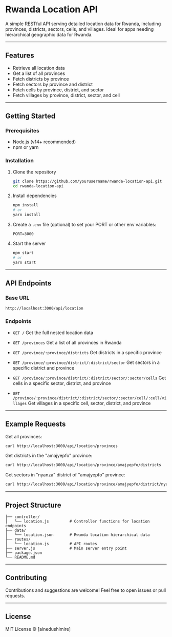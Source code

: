 # Rwanda Location API

A simple RESTful API serving detailed location data for Rwanda, including provinces, districts, sectors, cells, and villages.
Ideal for apps needing hierarchical geographic data for Rwanda.

---

## Features

* Retrieve all location data
* Get a list of all provinces
* Fetch districts by province
* Fetch sectors by province and district
* Fetch cells by province, district, and sector
* Fetch villages by province, district, sector, and cell

---

## Getting Started

### Prerequisites

* Node.js (v14+ recommended)
* npm or yarn

### Installation

1. Clone the repository

   ```bash
   git clone https://github.com/yourusername/rwanda-location-api.git
   cd rwanda-location-api
   ```

2. Install dependencies

   ```bash
   npm install
   # or
   yarn install
   ```

3. Create a `.env` file (optional) to set your PORT or other env variables:

   ```
   PORT=3000
   ```

4. Start the server

   ```bash
   npm start
   # or
   yarn start
   ```

---

## API Endpoints

### Base URL

```
http://localhost:3000/api/location
```

### Endpoints

* `GET /`
  Get the full nested location data

* `GET /provinces`
  Get a list of all provinces in Rwanda

* `GET /province/:province/districts`
  Get districts in a specific province

* `GET /province/:province/district/:district/sector`
  Get sectors in a specific district and province

* `GET /province/:province/district/:district/sector/:sector/cells`
  Get cells in a specific sector, district, and province

* `GET /province/:province/district/:district/sector/:sector/cell/:cell/villages`
  Get villages in a specific cell, sector, district, and province

---

## Example Requests

Get all provinces:

```bash
curl http://localhost:3000/api/location/provinces
```

Get districts in the "amajyepfo" province:

```bash
curl http://localhost:3000/api/location/province/amajyepfo/districts
```

Get sectors in "nyanza" district of "amajyepfo" province:

```bash
curl http://localhost:3000/api/location/province/amajyepfo/district/nyanza/sector
```

---

## Project Structure

```
├── controller/
│   └── location.js         # Controller functions for location endpoints
├── data/
│   └── location.json       # Rwanda location hierarchical data
├── routes/
│   └── location.js         # API routes
├── server.js               # Main server entry point
├── package.json
└── README.md
```

---

## Contributing

Contributions and suggestions are welcome! Feel free to open issues or pull requests.

---

## License

MIT License © \[ainedushimire]

